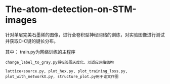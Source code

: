 # The-atom-detection-on-STM-images

针对单层完美石墨烯的图像，进行全卷积型神经网络的训练，对实验图像进行测试并获取C-C键的键长分布。

其中：
    train.py为网络训练的主程序
    
    change_label_to_gray.py将标签图灰度化，以适应网络结构
    
    lattice+source.py, plot_hex.py, plot_training_loss.py, plot_with_networkX.py, structure_plot.py用于论文作图
    
  


